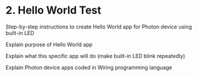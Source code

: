 # 2. Hello World Test

Step-by-step instructions to create Hello World app for Photon device using built-in LED

Explain purpose of Hello World app

Explain what this specific app will do \(make built-in LED blink repeatedly\)

Explain Photon device apps coded in Wiring programming language



